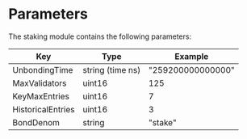 <!--
order: 8
-->

# Parameters

The staking module contains the following parameters:

| Key               | Type             | Example           |
|-------------------|------------------|-------------------|
| UnbondingTime     | string (time ns) | "259200000000000" |
| MaxValidators     | uint16           | 125               |
| KeyMaxEntries     | uint16           | 7                 |
| HistoricalEntries | uint16           | 3                 |
| BondDenom         | string           | "stake"           |
